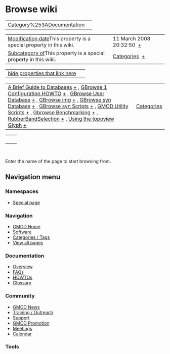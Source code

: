



<span id="top"></span>




# <span dir="auto">Browse wiki</span>






|  |  |
|----|----|
| [Category%253ADocumentation](/wiki/Category%253ADocumentation "Category%253ADocumentation") |  |

|  |  |
|----|----|
| <span class="smw-highlighter" data-type="1" state="inline" data-title="Property"><span class="smwbuiltin">[Modification date](/wiki/Property:Modification_date "Property:Modification date")</span><span class="smwttcontent">This property is a special property in this wiki.</span></span> | <span class="smwb-value">11 March 2008 20:32:50  <span class="smwsearch">[+](/wiki/Special%253ASearchByProperty/Modification-20date/11-20March-202008-2020:32:50 "Special%253ASearchByProperty/Modification-20date/11-20March-202008-2020:32:50")</span></span> |
| <span class="smw-highlighter" data-type="1" state="inline" data-title="Property"><span class="smwbuiltin">[Subcategory of](/wiki/Property:Subcategory_of "Property:Subcategory of")</span><span class="smwttcontent">This property is a special property in this wiki.</span></span> | <span class="smwb-value">[Categories](/wiki/Category%253ACategories "Category%253ACategories")  <span class="smwsearch">[+](/wiki/Special%253ASearchByProperty/Subcategory-20of/Categories "Special%253ASearchByProperty/Subcategory-20of/Categories")</span></span> |

<span id="smw_browse_incoming"></span>

|  |  |
|----|----|
| [hide properties that link here](/mediawiki/index.php?title=Special:Browse&offset=0&dir=out&article=Category%253ADocumentation)  |  |

|  |  |
|----|----|
| <span class="smwb-ivalue">[A Brief Guide to Databases](/wiki/A_Brief_Guide_to_Databases "A Brief Guide to Databases") <span class="smwbrowse">[+](/wiki/Special%253ABrowse/A-20Brief-20Guide-20to-20Databases "Special%253ABrowse/A-20Brief-20Guide-20to-20Databases")</span></span> , <span class="smwb-ivalue">[GBrowse 1 Configuration HOWTO](/wiki/GBrowse_1_Configuration_HOWTO "GBrowse 1 Configuration HOWTO") <span class="smwbrowse">[+](/wiki/Special%253ABrowse/GBrowse-201-20Configuration-20HOWTO "Special%253ABrowse/GBrowse-201-20Configuration-20HOWTO")</span></span> , <span class="smwb-ivalue">[GBrowse User Database](/wiki/GBrowse_User_Database "GBrowse User Database") <span class="smwbrowse">[+](/wiki/Special%253ABrowse/GBrowse-20User-20Database "Special%253ABrowse/GBrowse-20User-20Database")</span></span> , <span class="smwb-ivalue">[GBrowse img](/wiki/GBrowse_img "GBrowse img") <span class="smwbrowse">[+](/wiki/Special%253ABrowse/GBrowse-20img "Special%253ABrowse/GBrowse-20img")</span></span> , <span class="smwb-ivalue">[GBrowse syn Database](/wiki/GBrowse_syn_Database "GBrowse syn Database") <span class="smwbrowse">[+](/wiki/Special%253ABrowse/GBrowse-20syn-20Database "Special%253ABrowse/GBrowse-20syn-20Database")</span></span> , <span class="smwb-ivalue">[GBrowse syn Scripts](/wiki/GBrowse_syn_Scripts "GBrowse syn Scripts") <span class="smwbrowse">[+](/wiki/Special%253ABrowse/GBrowse-20syn-20Scripts "Special%253ABrowse/GBrowse-20syn-20Scripts")</span></span> , <span class="smwb-ivalue">[GMOD Utility Scripts](/wiki/GMOD_Utility_Scripts "GMOD Utility Scripts") <span class="smwbrowse">[+](/wiki/Special%253ABrowse/GMOD-20Utility-20Scripts "Special%253ABrowse/GMOD-20Utility-20Scripts")</span></span> , <span class="smwb-ivalue">[Gbrowse Benchmarking](/wiki/Gbrowse_Benchmarking "Gbrowse Benchmarking") <span class="smwbrowse">[+](/wiki/Special%253ABrowse/Gbrowse-20Benchmarking "Special%253ABrowse/Gbrowse-20Benchmarking")</span></span> , <span class="smwb-ivalue">[RubberBandSelection](/wiki/RubberBandSelection "RubberBandSelection") <span class="smwbrowse">[+](/wiki/Special%253ABrowse/RubberBandSelection "Special%253ABrowse/RubberBandSelection")</span></span> , <span class="smwb-ivalue">[Using the topoview Glyph](/wiki/Using_the_topoview_Glyph "Using the topoview Glyph") <span class="smwbrowse">[+](/wiki/Special%253ABrowse/Using-20the-20topoview-20Glyph "Special%253ABrowse/Using-20the-20topoview-20Glyph")</span></span> | [Categories](/wiki/Special%253ACategories "Special%253ACategories") |

|     |     |
|-----|-----|
|     |     |

 

Enter the name of the page to start browsing from.  








## Navigation menu



### Namespaces

- <span id="ca-nstab-special">[Special
  page](/wiki/Special%253ABrowse/Category%253ADocumentation "This is a special page, you cannot edit the page itself")</span>






### Navigation



- <span id="n-GMOD-Home">[GMOD Home](/wiki/Main_Page)</span>
- <span id="n-Software">[Software](/wiki/GMOD_Components)</span>
- <span id="n-Categories-.2F-Tags">[Categories /
  Tags](/wiki/Categories)</span>
- <span id="n-View-all-pages">[View all
  pages](/wiki/Special:AllPages)</span>




### Documentation



- <span id="n-Overview">[Overview](/wiki/Overview)</span>
- <span id="n-FAQs">[FAQs](/wiki/Category%253AFAQ)</span>
- <span id="n-HOWTOs">[HOWTOs](/wiki/Category%253AHOWTO)</span>
- <span id="n-Glossary">[Glossary](/wiki/Glossary)</span>




### Community



- <span id="n-GMOD-News">[GMOD News](/wiki/GMOD_News)</span>
- <span id="n-Training-.2F-Outreach">[Training /
  Outreach](/wiki/Training_and_Outreach)</span>
- <span id="n-Support">[Support](/wiki/Support)</span>
- <span id="n-GMOD-Promotion">[GMOD
  Promotion](/wiki/GMOD_Promotion)</span>
- <span id="n-Meetings">[Meetings](/wiki/Meetings)</span>
- <span id="n-Calendar">[Calendar](/wiki/Calendar)</span>




### Tools












<!-- -->




